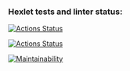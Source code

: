 ### Hexlet tests and linter status:
[![Actions Status](https://github.com/vadim-kudr/frontend-project-lvl1/workflows/hexlet-check/badge.svg)](https://github.com/vadim-kudr/frontend-project-lvl1/actions)

[![Actions Status](https://github.com/vadim-kudr/frontend-project-lvl1/workflows/linter/badge.svg)](https://github.com/vadim-kudr/frontend-project-lvl1/actions)

[![Maintainability](https://api.codeclimate.com/v1/badges/a99a88d28ad37a79dbf6/maintainability)](https://codeclimate.com/github/codeclimate/codeclimate/maintainability)
